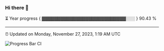 ### Hi there 👋

⏳ Year progress { ▓▓▓▓▓▓▓▓▓▓▓▓▓▓▓▓▓▓▓▓▓▓▓▓▓▓▓░░░ } 90.43 %

---

⏰ Updated on Monday, November 27, 2023, 1:19 AM UTC

![Progress Bar CI](https://github.com/arthurbuhl/arthurbuhl/workflows/Progress%20Bar%20CI/badge.svg)
